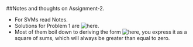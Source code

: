 ##Notes and thoughts on Assignment-2.
* For SVMs read Notes. 
* Solutions for Problem 1 are ![here](https://github.com/sudk1896/CS229-Notes/blob/master/Assgn-2/CodeCogsEqn.png).
* Most of them boil down to deriving the form ![here](https://github.com/sudk1896/CS229-Notes/blob/master/Assgn-2/PSD.png), you express it as a square of sums, which will always be greater than equal to zero.

